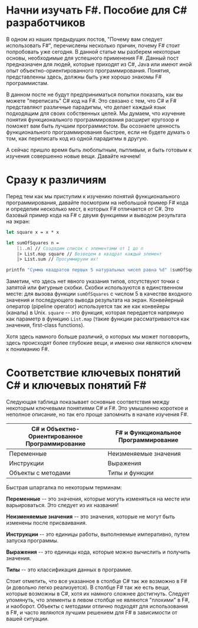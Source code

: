 # Начни изучать F#. Пособие для C# разработчиков

В одном из наших предыдущих постов, "Почему вам следует использовать F#", перечислены несколько причин, почему F# стоит попробовать уже сегодня. В данной статье мы разберем некоторые основы, необходимые для успешного применения F#. Данный пост предназначен для людей, которые приходят из C#, Java или имеют иной опыт объектно-ориентированного программирования. Понятия, представленны здесь, должны быть уже хорошо знакомы F# программистам.

В данном посте не будут предприниматься попытки показать, как вы можете "переписать" C# код на F#. Это связано с тем, что C# и F# представляют различные парадигмы, что делает каждый язык подходящим для своих собственных целей. Мы думаем, что изучение понятия функционального программирования расширит кругозор и поможет вам быть лучшим программистом. Вы осознаете ценность функционального программирования быстрее, если не будете думать о том, как переписать код из одной парадигмы в другую.

А сейчас пришло время быть любопытным, пытливым, и быть готовым к изучения совершенно новые вещи. Давайте начнем!

# Сразу к различиям

Перед тем как мы приступим к изучению понятий функционального программирования, давайте посмотрим на небольшой пример F# кода и определим несколько мест, в которых F# отличается от C#. Это базовый пример кода на F# с двумя функциями и выводом результата на экран:

```fsharp
let square x = x * x

let sumOfSquares n =
    [1..n] // Создадим список с элементами от 1 до n
    |> List.map square // Возведем в квадрат каждый элемент
    |> List.sum // Просуммируем их!

printfn "Сумма квадратов первых 5 натуральных чисел равна %d" (sumOfSquares 5)
```

Заметим, что здесь нет явного указания типов, отсутствуют точки с запятой или фигурные скобки. Скобки используются в единственном месте: для вызова функции `sumOfSquares` с числом 5 в качестве входного значения и последующего вывода результата на экран. Конвейерный оператор (pipeline operator) используется так же как конвейеры (каналы) в Unix. `square` -- это функция, которая передается напрямую как параметр в функцию `List.map` (такие функции рассматриваются как значения, first-class functions).

Хотя здесь намного больше различий, о которых мы может поговорить, здесь происходят более глубокие вещи, и именно они являются ключем к пониманию F#.

# Соответствие ключевых понятий C# и ключевых понятий F#

Следующая таблица показывает основные соответствия между некоторым ключевыми понятиями C# и F#. Это умышленно короткое и неполное описание, но так его проще запомнить в начале изучения F#.

| C# и Объектно-Ориентированное Программирование | F# и Функциональное Программирование |
| --- | --- |
| Переменные | Неизменяемые значения |
| Инструкции | Выражения |
| Объекты с методами | Типы и функции |

Быстрая шпаргалка по некоторым терминам:

**Переменные** -- это значения, которые могуть изменяться на месте или варьироваться. Это следует из их названия!

**Неизменяемые значения** -- это значения, которые не могут быть изменены после присваивания.

**Инструкции** -- это единицы работы, выполняемые императивно, путем запуска программы.

**Выражения** -- это единицы кода, которые можно вычислить и получить значения.

**Типы** -- это классификация данных в программе.

Стоит отметить, что все указанное в столбце C# так же возможно в F# (и довольно легко реализуется). В столбце F# так же есть вещи, которые возможны в C#, хотя их намного сложнее достигнуть. Следует упомянуть, что элементы в левом столбце не являются "плохими" в F#, и наоборот. Объекты с методами отлично подходят для использования в F#, и часто являются лучшим решением для F# в зависимости от вашей ситуации.